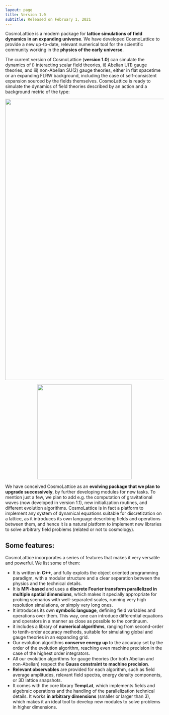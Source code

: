 ```yaml
---
layout: page
title: Version 1.0
subtitle: Released on February 1, 2021
---
```


<p>CosmoLattice is a modern package for <strong>lattice simulations of field dynamics in 
an expanding universe</strong>. We have developed CosmoLattice to provide a 
new up-to-date, relevant numerical tool for the scientific community working in the <strong>physics 
of the early universe</strong>.</p>

<p>The current version of CosmoLattice (<strong>version 1.0</strong>) can simulate the dynamics of i) interacting
scalar field theories, ii) Abelian U(1) gauge theories, and iii) non-Abelian SU(2) gauge theories, either
in flat spacetime or an expanding FLRW background, including the case of self-consistent expansion sourced by
the fields themselves. CosmoLattice is ready to simulate the dynamics of field theories described by an action 
and a background metric of the type:</p>

<p align="center">
  <img src="../assets/img/action.svg" width="890"
 />
</p>


<p align="center">
  <img src="../assets/img/metric.svg" width="300"
 />
</p>

<p>We have conceived CosmoLattice as an <strong>evolving package that we plan to upgrade successively</strong>, 
by further developing modules for new tasks. To mention just a few, we plan to add e.g. the computation of gravitational waves (now developed in version 1.1), new initialization routines, and different evolution algorithms. CosmoLattice is in fact a platform to implement any system of dynamical equations suitable for discretization on a lattice, as it introduces its own language describing fields and operations between them, and hence it is a natural platform to implement new libraries to solve arbitrary field problems (related or not to cosmology).</p>

<h2 id="some-features">Some features:</h2>

<p>CosmoLattice incorporates a series of features that makes it very versatile and powerful. 
We list some of them:</p>

<ul>
  <li>It is written in <strong>C++</strong>, and  fully exploits the object oriented programming paradigm, 
with a modular structure and a clear separation between the physics and the technical details.</li>
  <li>It is <strong>MPI-based</strong> and uses a <strong>discrete Fourier transform parallelized in multiple 
spatial dimensions</strong>, which makes it specially appropriate for probing scenarios with 
well-separated scales, running very high resolution simulations, or simply very long ones.</li>
  <li>It introduces its own <strong>symbolic language</strong>, defining field variables and operations 
over them. This way, one can introduce differential equations and operators in a manner 
as close as possible to the continuum.</li>
  <li>it includes a library of <strong>numerical algorithms</strong>, ranging from second-order to tenth-order 
accuracy methods, suitable for simulating global and gauge theories 
in an expanding grid.</li>
  <li>Our evolution algorithms <strong>conserve energy up</strong> to the accuracy set by the order of the evolution 
algorithm, reaching even machine precision in the case of the highest order integrators.</li>
  <li>All our evolution algorithms for gauge theories (for both Abelian and non-Abelian) respect the <strong>Gauss constraint to machine precision</strong>.</li>
  <li><strong>Relevant observables</strong> are provided for each algorithm, such as field average amplitudes, relevant field 
spectra,  energy density components, or 3D lattice snapshots.</li>
  <li>It comes with the core library <strong>TempLat</strong>, which implements fields and algebraic operations and the handling of the parallelization technical details. It works <strong>in arbitrary dimensions</strong> (smaller or larger than 3), which makes it an ideal tool to develop new modules to solve problems in higher dimensions.</li>
</ul>

